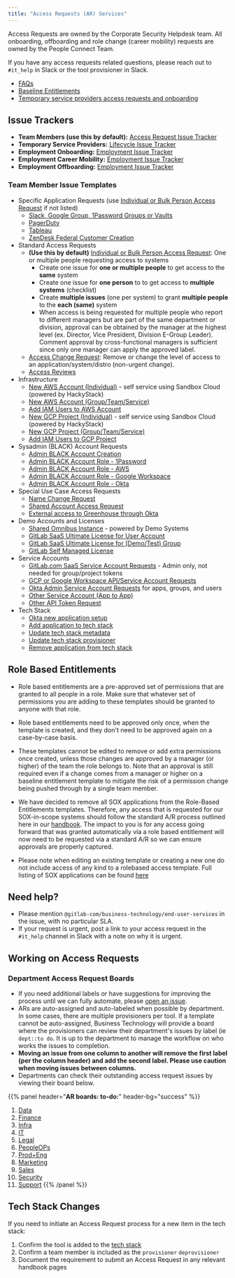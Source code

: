 ```yaml
---
title: "Access Requests (AR) Services"
---
```


Access Requests are owned by the Corporate Security Helpdesk team. All onboarding, offboarding and role change (career mobility) requests are owned by the People Connect Team.

If you have any access requests related questions, please reach out to `#it_help` in Slack or the tool provisioner in Slack.

- [FAQs](/handbook/security/corporate/services/ar/faq)
- [Baseline Entitlements](https://internal.gitlab.com/handbook/it/end-user-services/access-request/baseline-entitlements/)
- [Temporary service providers access requests and onboarding](https://internal.gitlab.com/handbook/it/end-user-services/access-request/temporary-service-providers/)

## Issue Trackers

- **Team Members (use this by default):** [Access Request Issue Tracker](https://gitlab.com/gitlab-com/team-member-epics/access-requests/-/issues)
- **Temporary Service Providers:** [Lifecycle Issue Tracker](https://gitlab.com/gitlab-com/temporary-service-providers/lifecycle/-/issues)
- **Employment Onboarding:** [Employment Issue Tracker](https://gitlab.com/gitlab-com/team-member-epics/employment/-/issues/?sort=created_date&state=opened&label_name%5B%5D=onboarding&first_page_size=20)
- **Employment Career Mobility:** [Employment Issue Tracker](https://gitlab.com/gitlab-com/team-member-epics/employment/-/issues/?sort=created_date&state=opened&label_name%5B%5D=career-mobility&first_page_size=20)
- **Employment Offboarding:** [Employment Issue Tracker](https://gitlab.com/gitlab-com/team-member-epics/employment/-/issues/?sort=created_date&state=opened&label_name%5B%5D=offboarding&first_page_size=20)

### Team Member Issue Templates

- Specific Application Requests (use [Individual or Bulk Person Access Request](https://gitlab.com/gitlab-com/team-member-epics/access-requests/-/issues/new?issuable_template=Individual_Bulk_Access_Request) if not listed)
  - [Slack, Google Group, 1Password Groups or Vaults](https://gitlab.com/gitlab-com/team-member-epics/access-requests/issues/new?issuable_template=slack_googlegroup_1Passwordgroupvault)
  - [PagerDuty](https://gitlab.com/gitlab-com/team-member-epics/access-requests/issues/new?issuable_template=PagerDuty_Access_Request)
  - [Tableau](https://gitlab.com/gitlab-com/team-member-epics/access-requests/issues/new?issuable_template=Tableau_Request)
  - [ZenDesk Federal Customer Creation](https://gitlab.com/gitlab-com/team-member-epics/access-requests/issues/new?issuable_template=Federal_Customer_Creation)
- Standard Access Requests
  - **(Use this by default)** [Individual or Bulk Person Access Request](https://gitlab.com/gitlab-com/team-member-epics/access-requests/-/issues/new?issuable_template=Individual_Bulk_Access_Request): One or multiple people requesting access to systems
    - Create one issue for **one or multiple people** to get access to the **same** system
    - Create one issue for **one person** to to get access to **multiple systems** (checklist)
    - Create **multiple issues** (one per system) to grant **multiple people** to the **each (same)** system
    - When access is being requested for multiple people who report to different managers but are part of the same department or division, approval can be obtained by the manager at the highest level (ex. Director, Vice President, Division E-Group Leader). Comment approval by cross-functional managers is sufficient since only one manager can apply the approved label.
  - [Access Change Request](https://gitlab.com/gitlab-com/team-member-epics/access-requests/issues/new?issuable_template=Access_Change_Request): Remove or change the level of access to an application/system/distro (non-urgent change).
  - [Access Reviews](https://gitlab.com/gitlab-com/team-member-epics/access-requests/issues/new?issuable_template=Access_Review)
- Infrastructure
  - [New AWS Account (Individual)](https://handbook.gitlab.com/handbook/infrastructure-standards/realms/sandbox/#individual-aws-account-or-gcp-project) - self service using Sandbox Cloud (powered by HackyStack)
  - [New AWS Account (Group/Team/Service)](https://gitlab.com/gitlab-com/business-technology/engineering/infrastructure/issue-tracker/-/issues/new?issuable_template=aws_group_account_create_request)
  - [Add IAM Users to AWS Account](https://gitlab.com/gitlab-com/business-technology/engineering/infrastructure/issue-tracker/-/issues/new?issuable_template=aws_group_account_iam_update_request)
  - [New GCP Project (Individual)](https://handbook.gitlab.com/handbook/infrastructure-standards/realms/sandbox/#individual-aws-account-or-gcp-project) - self service using Sandbox Cloud (powered by HackyStack)
  - [New GCP Project (Group/Team/Service)](https://gitlab.com/gitlab-com/business-technology/engineering/infrastructure/issue-tracker/-/issues/new?issuable_template=gcp_group_account_create_request)
  - [Add IAM Users to GCP Project](https://gitlab.com/gitlab-com/business-technology/engineering/infrastructure/issue-tracker/-/issues/new?issuable_template=gcp_group_account_iam_update_request)
- Sysadmin (BLACK) Account Requests
  - [Admin BLACK Account Creation](https://gitlab.com/gitlab-com/team-member-epics/access-requests/-/issues/new?issuable_template=Admin_Black_Account_Creation)
  - [Admin BLACK Account Role - 1Password](https://gitlab.com/gitlab-com/team-member-epics/access-requests/-/issues/new?issuable_template=Admin_Black_Account_Role_1Password)
  - [Admin BLACK Account Role - AWS](https://gitlab.com/gitlab-com/team-member-epics/access-requests/-/issues/new?issuable_template=Admin_Black_Account_Role_AWS)
  - [Admin BLACK Account Role - Google Workspace](https://gitlab.com/gitlab-com/team-member-epics/access-requests/-/issues/new?issuable_template=Admin_Black_Account_Role_GoogleWorkspace)
  - [Admin BLACK Account Role - Okta](https://gitlab.com/gitlab-com/team-member-epics/access-requests/-/issues/new?issuable_template=Admin_Black_Account_Role_Okta)
- Special Use Case Access Requests
  - [Name Change Request](https://gitlab.com/gitlab-com/team-member-epics/access-requests/issues/new?issuable_template=Name_change_request)
  - [Shared Account Access Request](https://gitlab.com/gitlab-com/team-member-epics/access-requests/issues/new?issuable_template=Shared_account_access_request)
  - [External access to Greenhouse through Okta](https://gitlab.com/gitlab-com/team-member-epics/access-requests/issues/new?issuable_template=Okta_Access_Greenhouse_External)
- Demo Accounts and Licenses
  - [Shared Omnibus Instance](https://about.gitlab.com/handbook/customer-success/demo-systems/#access-shared-omnibus-instances) - powered by Demo Systems
  - [GitLab SaaS Ultimate License for User Account](https://docs.google.com/forms/d/e/1FAIpQLSddexI8VZTCiyxme1_7QtbQZ6WoIJRlHdaI2Gi6PD8Eti-DLQ/viewform)
  - [GitLab SaaS Ultimate License for (Demo/Test) Group](https://gitlab.com/gitlab-com/team-member-epics/access-requests/-/issues/new?issuable_template=GitlabCom_Licensed_Demo_Group_Request)
  - [GitLab Self Managed License](https://gitlab.com/gitlab-com/team-member-epics/access-requests/-/issues/new?issuable_template=GitLab_Team_Member_License_request)
- Service Accounts
  - [GitLab.com SaaS Service Account Requests](https://gitlab.com/gitlab-com/team-member-epics/access-requests/issues/new?issuable_template=GitLabCom_Service_Account_Request) - Admin only, not needed for group/project tokens
  - [GCP or Google Workspace API/Service Account Requests](https://gitlab.com/gitlab-com/team-member-epics/access-requests/issues/new?issuable_template=GCP_Google_Service_Account_Request)
  - [Okta Admin Service Account Requests](https://gitlab.com/gitlab-com/team-member-epics/access-requests/issues/new?issuable_template=Okta_Admin_Service_Account) for apps, groups, and users
  - [Other Service Account (App to App)](https://gitlab.com/gitlab-com/team-member-epics/access-requests/issues/new?issuable_template=New_Service_Account_Request)
  - [Other API Token Request](https://gitlab.com/gitlab-com/team-member-epics/access-requests/issues/new?issuable_template=API_Token_Request)
- Tech Stack
  - [Okta new application setup](https://gitlab.com/gitlab-com/business-technology/change-management/-/issues/new?issuable_template=okta_new_app_request)
  - [Add application to tech stack](https://about.gitlab.com/handbook/business-technology/tech-stack-applications/#add-new-system-to-the-tech-stack)
  - [Update tech stack metadata](https://about.gitlab.com/handbook/business-technology/tech-stack-applications/#update-tech-stack-information)
  - [Update tech stack provisioner](https://gitlab.com/gitlab-com/team-member-epics/access-requests/issues/new?issuable_template=Update_Tech_Stack_Provisioner)
  - [Remove application from tech stack](https://gitlab.com/gitlab-com/business-technology/business-technology/-/issues/new?issuable_template=offboarding_tech_stack)

## Role Based Entitlements

- Role based entitlements are a pre-approved set of permissions that are granted to all people in a role. Make sure that whatever set of permissions you are adding to these templates should be granted to anyone with that role.

- Role based entitlements need to be approved only once, when the template is created, and they don't need to be approved again on a case-by-case basis.

- These templates cannot be edited to remove or add extra permissions once created, unless those changes are approved by a manager (or higher) of the team the role belongs to. Note that an approval is still required even if a change comes from a manager or higher on a baseline entitlement template to mitigate the risk of a permission change being pushed through by a single team member.

- We have decided to remove all SOX applications from the Role-Based Entitlements templates.  Therefore, any access that is requested for our SOX-in-scope systems should follow the standard A/R process outlined here in our [handbook](https://about.gitlab.com/handbook/business-technology/team-member-enablement/onboarding-access-requests/access-requests/#how-do-i-choose-which-template-to-use).  The impact to you is for any access going forward that was granted automatically via a role based entitlement will now need to be requested via a standard A/R so we can ensure approvals are properly captured.

- Please note when editing an existing template or creating a new one do not include access of any kind to a rolebased access template.  Full listing of SOX applications can be found [here](https://gitlab.com/groups/gitlab-com/internal-audit/-/wikis/IT-General-Controls)

## Need help?

- Please mention `@gitlab-com/business-technology/end-user-services` in the issue, with no particular SLA.
- If your request is urgent, post a link to your access request in the `#it_help` channel in Slack with a note on why it is urgent.

## Working on Access Requests

### Department Access Request Boards

- If you need additional labels or have suggestions for improving the process until we can fully automate, please [open an issue](https://gitlab.com/gitlab-com/it/end-user-services/issues/it-help-issue-tracker/-/issues/new).
- ARs are auto-assigned and auto-labeled when possible by department. In some cases, there are multiple provisioners per tool. If a template cannot be auto-assigned, Business Technology will provide a board where the provisioners can review their department's issues by label (ie `dept::to do`. It is up to the department to manage the workflow on who works the issues to completion.
- **Moving an issue from one column to another will remove the first label (per the column header) and add the second label. Please use caution when moving issues between columns.**
- Departments can check their outstanding access request issues by viewing their board below.

{{% panel header="**AR boards: to-do:**" header-bg="success" %}}

1. [Data](https://gitlab.com/gitlab-com/team-member-epics/access-requests/-/boards/1319045)
1. [Finance](https://gitlab.com/gitlab-com/team-member-epics/access-requests/-/boards/1319048)
1. [Infra](https://gitlab.com/gitlab-com/team-member-epics/access-requests/-/boards/1262513)
1. [IT](https://gitlab.com/gitlab-com/team-member-epics/access-requests/-/boards/1262521)
1. [Legal](https://gitlab.com/gitlab-com/team-member-epics/access-requests/-/boards/1319051)
1. [PeopleOPs](https://gitlab.com/gitlab-com/team-member-epics/access-requests/-/boards/1318841)
1. [Prod+Eng](https://gitlab.com/gitlab-com/team-member-epics/access-requests/-/boards/1319057)
1. [Marketing](https://gitlab.com/gitlab-com/team-member-epics/access-requests/-/boards/1284066)
1. [Sales](https://gitlab.com/gitlab-com/team-member-epics/access-requests/-/boards/1262518)
1. [Security](https://gitlab.com/gitlab-com/team-member-epics/access-requests/-/boards/1319052)
1. [Support](https://gitlab.com/gitlab-com/team-member-epics/access-requests/-/boards/1319053)
{{% /panel %}}

## Tech Stack Changes

If you need to initiate an Access Request process for a new item in the tech stack:

1. Confirm the tool is added to the [tech stack](https://gitlab.com/gitlab-com/www-gitlab-com/-/blob/master/data/tech_stack.yml)
1. Confirm a team member is included as the `provisioner` `deprovisioner`
1. Document the requirement to submit an Access Request in any relevant handbook pages
